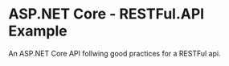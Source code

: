
# ASP.NET Core - RESTFul.API Example

An ASP.NET Core API follwing good practices for a RESTFul api.